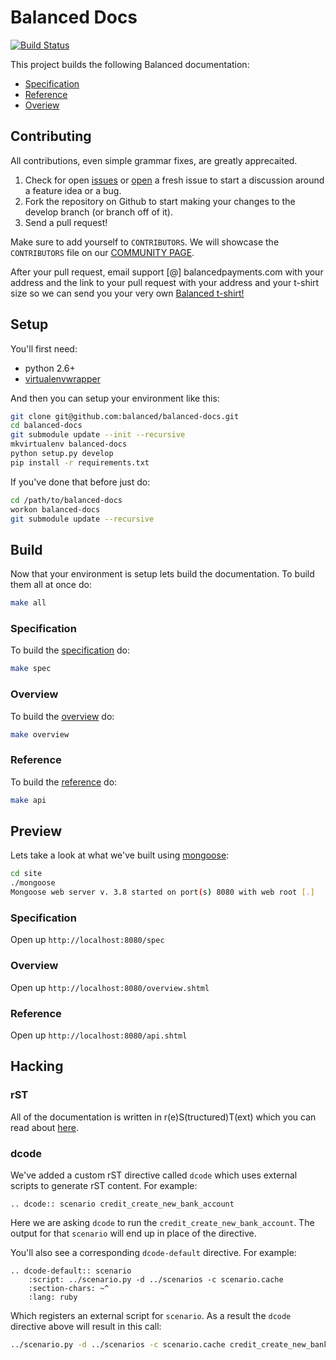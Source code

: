 # Balanced Docs

[![Build Status](https://secure.travis-ci.org/balanced/balanced-docs.png)](http://travis-ci.org/balanced/balanced-docs)

This project builds the following Balanced documentation:

- [Specification](https://github.com/balanced/balanced-api)
- [Reference](https://docs.balancedpayments.com/api)
- [Overiew](https://docs.balancedpayments.com/overview)

## Contributing

All contributions, even simple grammar fixes, are greatly apprecaited.

1. Check for open [issues](https://github.com/balanced/balanced-docs/issues) or
   [open](https://github.com/balanced/balanced-docs/issues/new) a fresh issue
   to start a discussion around a feature idea or a bug.
1. Fork the repository on Github to start making your changes to the develop branch (or branch off of it).
1. Send a pull request!

Make sure to add yourself to `CONTRIBUTORS`. We will showcase the `CONTRIBUTORS` file on our
[COMMUNITY PAGE](https://balancedpayments.com/community).

After your pull request, email support [@] balancedpayments.com with
your address and the link to your pull request with your address and
your t-shirt size so we can send you your very own
[Balanced t-shirt!](https://twitter.com/damon_sf/status/266768984744017920/photo/1)

## Setup

You'll first need:

* python 2.6+
* [virtualenvwrapper](http://virtualenvwrapper.readthedocs.org/en/latest/install.html)

And then you can setup your environment like this:

```bash
git clone git@github.com:balanced/balanced-docs.git
cd balanced-docs
git submodule update --init --recursive
mkvirtualenv balanced-docs
python setup.py develop
pip install -r requirements.txt
```

If you've done that before just do:

```bash
cd /path/to/balanced-docs
workon balanced-docs
git submodule update --recursive
```

## Build

Now that your environment is setup lets build the documentation. To build
them all at once do:

```bash
make all
```

### Specification

To build the [specification](https://github.com/balanced/balanced-api) do:

```bash
make spec
```

### Overview

To build the [overview](https://balancedpayments.com/docs/overview) do:

```bash
make overview
```

### Reference

To build the [reference](https://balancedpayments.com/docs/api) do:

```bash
make api
```

## Preview

Lets take a look at what we've built using [mongoose](https://github.com/valenok/mongoose):

```bash
cd site
./mongoose
Mongoose web server v. 3.8 started on port(s) 8080 with web root [.]
```

### Specification

Open up `http://localhost:8080/spec`

### Overview

Open up `http://localhost:8080/overview.shtml`

### Reference

Open up `http://localhost:8080/api.shtml`

## Hacking

### rST

All of the documentation is written in r(e)S(tructured)T(ext) which you can read
about [here](http://docutils.sourceforge.net/docs/user/rst/quickstart.html).

### dcode

We've added a custom rST directive called `dcode` which uses external scripts to
generate rST content. For example:

```
.. dcode:: scenario credit_create_new_bank_account
```

Here we are asking `dcode` to run the `credit_create_new_bank_account`. The
output for that `scenario` will end up in place of the directive.

You'll also see a corresponding `dcode-default` directive. For example:

```
.. dcode-default:: scenario
    :script: ../scenario.py -d ../scenarios -c scenario.cache
    :section-chars: ~^
    :lang: ruby
```

Which registers an external script for `scenario`. As a result the `dcode`
directive above will result in this call:

```bash
../scenario.py -d ../scenarios -c scenario.cache credit_create_new_bank_account --lang ruby
```

